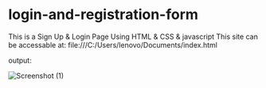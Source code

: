 # login-and-registration-form

This is a Sign Up & Login Page Using HTML & CSS & javascript
This site can be accessable at: file:///C:/Users/lenovo/Documents/index.html

output:

![Screenshot (1)](https://github.com/pavanigali/login-and-registration-form/assets/108174942/fd510f44-0ba4-4292-b334-41f3ee624ba1)
